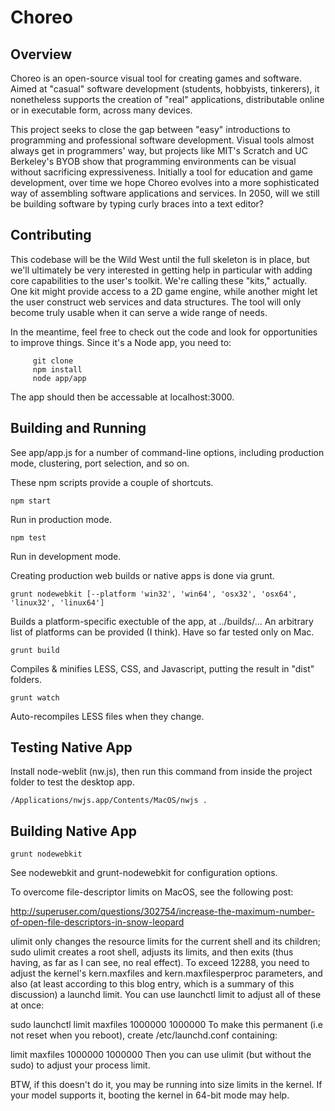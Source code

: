 # Choreo

## Overview
Choreo is an open-source visual tool for creating games and software.  Aimed at "casual" software development (students, hobbyists, tinkerers), it nonetheless supports the creation of "real" applications, distributable online or in executable form, across many devices.

This project seeks to close the gap between "easy" introductions to programming and professional software development.  Visual tools almost always get in programmers' way, but projects like MIT's Scratch and UC Berkeley's BYOB show that programming environments can be visual without sacrificing expressiveness.  Initially a tool for education and game development, over time we hope Choreo evolves into a more sophisticated way of assembling software applications and services.  In 2050, will we still be building software by typing curly braces into a text editor?

## Contributing

This codebase will be the Wild West until the full skeleton is in place, but we'll ultimately be very interested in getting help in particular with adding core capabilities to the user's toolkit.  We're calling these "kits," actually.  One kit might provide access to a 2D game engine, while another might let the user construct web services and data structures.  The tool will only become truly usable when it can serve a wide range of needs.

In the meantime, feel free to check out the code and look for opportunities to improve things.  Since it's a Node app, you need to:

```
     git clone
     npm install
     node app/app
```

The app should then be accessable at localhost:3000.

## Building and Running

See app/app.js for a number of command-line options, including production mode, clustering, port selection, and so on.

These npm scripts provide a couple of shortcuts.

```
npm start
```

Run in production mode.

```
npm test
```

Run in development mode.

Creating production web builds or native apps is done via grunt.

```
grunt nodewebkit [--platform 'win32', 'win64', 'osx32', 'osx64', 'linux32', 'linux64']
```

Builds a platform-specific exectuble of the app, at ../builds/...  An arbitrary list of platforms can be provided (I think).  Have so far tested only on Mac.

```
grunt build
```
Compiles & minifies LESS, CSS, and Javascript, putting the result in "dist" folders.

```
grunt watch
```
Auto-recompiles LESS files when they change.

## Testing Native App
Install node-weblit (nw.js), then run this command from inside the project folder to test the desktop app.
```
/Applications/nwjs.app/Contents/MacOS/nwjs .
```

## Building Native App

```
grunt nodewebkit
```

See nodewebkit and grunt-nodewebkit for configuration options.

To overcome file-descriptor limits on MacOS, see the following post:

http://superuser.com/questions/302754/increase-the-maximum-number-of-open-file-descriptors-in-snow-leopard

ulimit only changes the resource limits for the current shell and its children; sudo ulimit creates a root shell, adjusts its limits, and then exits (thus having, as far as I can see, no real effect). To exceed 12288, you need to adjust the kernel's kern.maxfiles and kern.maxfilesperproc parameters, and also (at least according to this blog entry, which is a summary of this discussion) a launchd limit. You can use launchctl limit to adjust all of these at once:

sudo launchctl limit maxfiles 1000000 1000000
To make this permanent (i.e not reset when you reboot), create /etc/launchd.conf containing:

limit maxfiles 1000000 1000000
Then you can use ulimit (but without the sudo) to adjust your process limit.

BTW, if this doesn't do it, you may be running into size limits in the kernel. If your model supports it, booting the kernel in 64-bit mode may help.


